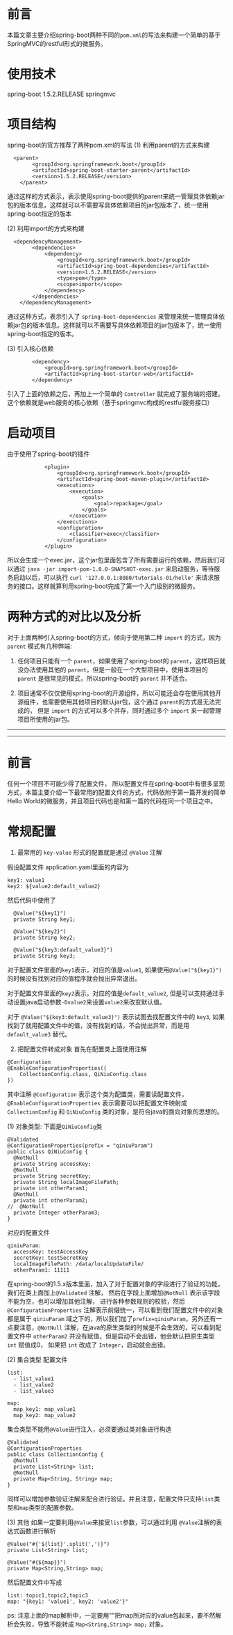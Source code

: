 # 前言
本篇文章主要介绍spring-boot两种不同的`pom.xml`的写法来构建一个简单的基于SpringMVC的restful形式的微服务。

# 使用技术
spring-boot  1.5.2.RELEASE
springmvc


# 项目结构
spring-boot的官方推荐了两种pom.xml的写法
(1) 利用parent的方式来构建
```
  <parent>
        <groupId>org.springframework.boot</groupId>
        <artifactId>spring-boot-starter-parent</artifactId>
        <version>1.5.2.RELEASE</version>
    </parent>
```
通过这样的方式表示，表示使用spring-boot提供的parent来统一管理具体依赖jar包的版本信息，这样就可以不需要写具体依赖项目的jar包版本了，统一使用spring-boot指定的版本

(2) 利用import的方式来构建
```
  <dependencyManagement>
        <dependencies>
            <dependency>
                <groupId>org.springframework.boot</groupId>
                <artifactId>spring-boot-dependencies</artifactId>
                <version>1.5.2.RELEASE</version>
                <type>pom</type>
                <scope>import</scope>
            </dependency>
        </dependencies>
    </dependencyManagement>
```
通过这种方式，表示引入了 `spring-boot-dependencies` 来管理来统一管理具体依赖jar包的版本信息。这样就可以不需要写具体依赖项目的jar包版本了，统一使用spring-boot指定的版本。

(3) 引入核心依赖
```
        <dependency>
            <groupId>org.springframework.boot</groupId>
            <artifactId>spring-boot-starter-web</artifactId>
        </dependency>
```
引入了上面的依赖之后，再加上一个简单的 `Controller` 就完成了服务端的搭建。这个依赖就是web服务的核心依赖（基于springmvc构成的restful服务接口）

# 启动项目
由于使用了spring-boot的插件
```
            <plugin>
                <groupId>org.springframework.boot</groupId>
                <artifactId>spring-boot-maven-plugin</artifactId>
                <executions>
                    <execution>
                        <goals>
                            <goal>repackage</goal>
                        </goals>
                    </execution>
                </executions>
                <configuration>
                    <classifier>exec</classifier>
                </configuration>
            </plugin>
```
所以会生成一个exec.jar，这个jar包里面包含了所有需要运行的依赖，然后我们可以通过 `java -jar import-pom-1.0.0-SNAPSHOT-exec.jar` 来启动服务，等待服务启动以后，可以执行 `curl '127.0.0.1:8080/tutorials-01/hello'` 来请求服务的接口。这样就算利用spring-boot完成了第一个入门级别的微服务。

# 两种方式的对比以及分析
对于上面两种引入spring-boot的方式，倾向于使用第二种 `import` 的方式，因为 `parent` 模式有几种弊端:

1. 任何项目只能有一个 `parent`，如果使用了spring-boot的 `parent`，这样项目就没办法使用其他的 `parent`，但是一般在一个大型项目中，使用本项目的 `parent` 是很常见的模式，所以spring-boot的 `parent` 并不适合。

2. 项目通常不仅仅使用spring-boot的开源组件，所以可能还会存在使用其他开源组件，也需要使用其他项目的默认jar包，这个通过 `parent`的方式是无法完成的， 但是 `import` 的方式可以多个并存，同时通过多个 `import` 来一起管理项目所使用的jar包。


-----------------------------------------------
-----------------------------------------------


# 前言

任何一个项目不可能少得了配置文件， 所以配置文件在spring-boot中有很多呈现方式，本篇主要介绍一下最常用的配置文件的方式，代码依附于第一篇开发的简单Hello World的微服务，并且项目代码也是和第一篇的代码在同一个项目之中。

# 常规配置

1. 最常用的 `key-value` 形式的配置就是通过 `@Value` 注解

假设配置文件 application.yaml里面的内容为
```
key1: value1
key2: ${value2:default_value2}
```

然后代码中使用了
```
  @Value("${key1}")
  private String key1;

  @Value("${key2}")
  private String key2;

  @Value("${key3:default_value3}")
  private String key3;
```

对于配置文件里面的`key1`表示，对应的值是`value1`, 如果使用`@Value("${key1}")` 的时候没有找到对应的值程序就会抛出异常退出。

对于配置文件里面的`key2`表示，对应的值是`default_value2`, 但是可以支持通过手动设置java启动参数`-Dvalue2`来设置`value2`来改变默认值。

对于 `@Value("${key3:default_value3}")` 表示试图去找配置文件中的 `key3`, 如果找到了就用配置文件中的值，没有找到的话，不会抛出异常，而是用 `default_value3` 替代。

2. 把配置文件转成对象
首先在配置类上面使用注解
```
@Configuration
@EnableConfigurationProperties({
    CollectionConfig.class, QiNiuConfig.class
})
```
其中注解 `@Configuration` 表示这个类为配置类，需要读配置文件，`@EnableConfigurationProperties` 表示需要可以把配置文件映射成 `CollectionConfig` 和 `QiNiuConfig` 类的对象，是符合java的面向对象的思想的。

(1) 对象类型: 下面是`QiNiuConfig`类
```
@Validated
@ConfigurationProperties(prefix = "qiniuParam")
public class QiNiuConfig {
  @NotNull
  private String accessKey;
  @NotNull
  private String secretKey;
  private String localImageFilePath;
  private int otherParam1;
  @NotNull
  private int otherParam2;
//  @NotNull
  private Integer otherParam3;
}
```
对应的配置文件
```
qiniuParam:
  accessKey: testAccessKey
  secretKey: testSecretKey
  localImageFilePath: /data/localUpdateFile/
  otherParam1: 11111
```
在spring-boot的1.5.x版本里面，加入了对于配置对象的字段进行了验证的功能，我们在类上面加上`@Validated` 注解， 然后在字段上面增加`@NotNull` 表示该字段不能为空，也可以增加其他注解， 进行各种参数规则的校验，然后`@ConfigurationProperties` 注解表示前缀统一，可以看到我们配置文件中的对象都是属于 `qiniuParam` 域之下的，所以我们加了`prefix=qiniuParam`，另外还有一点要注意，`@NotNull` 注解，在java的原生类型的时候是不会生效的，可以看到配置文件中 `otherParam2` 并没有赋值，但是启动不会出错，他会默认把原生类型 `int` 赋值成0， 如果把 `int` 改成了 `Integer`，启动就会出错。

(2) 集合类型
配置文件
```
list:
  - list_value1
  - list_value2
  - list_value3

map:
  map_key1: map_value1
  map_key2: map_value2
```
集合类型不能用`@Value`进行注入，必须要通过类对象进行构造
```
@Validated
@ConfigurationProperties
public class CollectionConfig {
  @NotNull
  private List<String> list;
  @NotNull
  private Map<String, String> map;
}
```
同样可以增加参数验证注解来配合进行验证。并且注意，配置文件只支持`list`类型和`map`类型的配置参数。

(3) 其他
如果一定要利用`@Value`来接受`list`参数，可以通过利用 `@Value`注解的表达式函数进行解析
```
@Value("#{'${list}'.split(',')}")
private List<String> list;

@Value("#{${map}}")  
private Map<String,String> map;
```
然后配置文件中写成
```
list: topic1,topic2,topic3
map: "{key1: 'value1', key2: 'value2'}"
```
ps: 注意上面的map解析中，一定要用""把map所对应的value包起来，要不然解析会失败，导致不能转成 `Map<String,String> map;` 对象。
